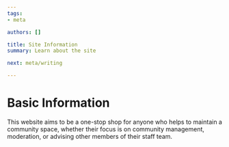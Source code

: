 ```yaml
---
tags:
- meta

authors: []

title: Site Information
summary: Learn about the site

next: meta/writing

---
```


<script lang="ts">

</script>

# Basic Information

This website aims to be a one-stop shop for anyone who helps to maintain a community space, 
whether their focus is on community management, moderation, or advising other members of their staff team.


 
